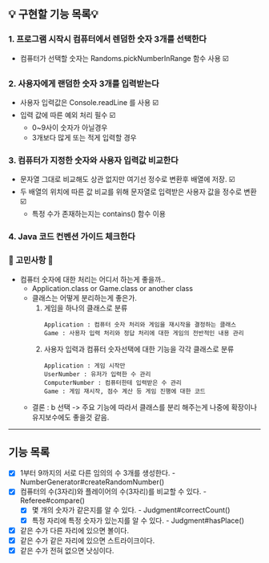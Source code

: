 ## 💡 구현할 기능 목록💡

### 1. 프로그램 시작시 컴퓨터에서 렌덤한 숫자 3개를 선택한다

- 컴퓨터가 선택할 숫자는 Randoms.pickNumberInRange 함수 사용 ☑️

### 2. 사용자에게 랜덤한 숫자 3개를 입력받는다

- 사용자 입력값은 Console.readLine 를 사용 ☑️
- 입력 값에 따른 예외 처리 필수 ☑️
    - 0~9사이 숫자가 아닐경우
    - 3개보다 많게 또는 적게 입력할 경우

### 3. 컴퓨터가 지정한 숫자와 사용자 입력값 비교한다

- 문자열 그대로 비교해도 상관 없지만 여기선 정수로 변환후 배열에 저장. ☑️
- 두 배열의 위치에 따른 값 비교를 위해 문자열로 입력받은 사용자 값을 정수로 변환 ☑️
    - 특정 수가 존재하는지는 contains() 함수 이용

### 4. Java 코드 컨벤션 가이드 체크한다

### 🚨 고민사항 🚨

- 컴퓨터 숫자에 대한 처리는 어디서 하는게 좋을까..
    - Application.class or Game.class or another class
    - 클래스는 어떻게 분리하는게 좋은가.
        1. 게임을 하나의 클래스로 분류
            ```
            Application : 컴퓨터 숫자 처리와 게임을 재시작을 결정하는 클래스
            Game : 사용자 입력 처리와 정답 처리에 대한 게임의 전반적인 내용 관리
            ```
        2. 사용자 입력과 컴퓨터 숫자선택에 대한 기능을 각각 클래스로 분류
           ```
           Application : 게임 시작만
           UserNumber : 유저가 입력한 수 관리
           ComputerNumber : 컴퓨터한테 입력받은 수 관리
           Game : 게임 재시작, 점수 계산 등 게임 진행에 대한 코드
           ```
    - 결론 : b 선택 -> 주요 기능에 따라서 클래스를 분리 해주는게 나중에 확장이나 유지보수에도 좋을것 같음.

---------

## 기능 목록

- [x] 1부터 9까지의 서로 다른 임의의 수 3개를 생성한다. - NumberGenerator#createRandomNumber()
- [x] 컴퓨터의 수(3자리)와 플레이어의 수(3자리)를 비교할 수 있다. - Referee#compare()
    - [x] 몇 개의 숫자가 같은지를 알 수 있다. - Judgment#correctCount()
    - [x] 특정 자리에 특정 숫자가 있는지를 알 수 있다. - Judgment#hasPlace()
- [x] 같은 수가 다른 자리에 있으면 볼이다.
- [x] 같은 수가 같은 자리에 있으면 스트라이크이다.
- [x] 같은 수가 전혀 없으면 낫싱이다. 